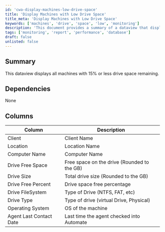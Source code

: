 ```yaml
---
id: 'cwa-display-machines-low-drive-space'
title: 'Display Machines with Low Drive Space'
title_meta: 'Display Machines with Low Drive Space'
keywords: ['machines', 'drive', 'space', 'low', 'monitoring']
description: 'This document provides a summary of a dataview that displays all machines with 15% or less drive space remaining. It outlines the columns included in the dataview and their descriptions, helping users monitor drive space effectively.'
tags: ['monitoring', 'report', 'performance', 'database']
draft: false
unlisted: false
---
```

## Summary

This dataview displays all machines with 15% or less drive space remaining.

## Dependencies

None

## Columns

| Column                    | Description                                      |
|---------------------------|--------------------------------------------------|
| Client                    | Client Name                                      |
| Location                  | Location Name                                    |
| Computer Name             | Computer Name                                    |
| Drive Free Space          | Free space on the drive (Rounded to the GB)     |
| Drive Size                | Total drive size (Rounded to the GB)            |
| Drive Free Percent         | Drive space free percentage                      |
| Drive FileSystem          | Type of Drive (NTFS, FAT, etc)                  |
| Drive Type                | Type of drive (virtual Drive, Physical)         |
| Operating System          | OS of the machine                                |
| Agent Last Contact Date   | Last time the agent checked into Automate        |



